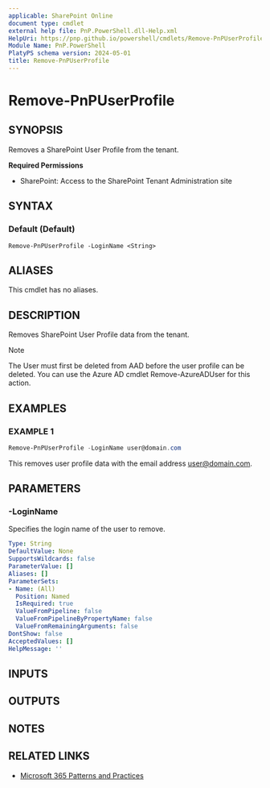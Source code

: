 ```yaml
---
applicable: SharePoint Online
document type: cmdlet
external help file: PnP.PowerShell.dll-Help.xml
HelpUri: https://pnp.github.io/powershell/cmdlets/Remove-PnPUserProfile.html
Module Name: PnP.PowerShell
PlatyPS schema version: 2024-05-01
title: Remove-PnPUserProfile
---
```


# Remove-PnPUserProfile

## SYNOPSIS

Removes a SharePoint User Profile from the tenant.

**Required Permissions**

* SharePoint: Access to the SharePoint Tenant Administration site

## SYNTAX

### Default (Default)

```
Remove-PnPUserProfile -LoginName <String>
```

## ALIASES

This cmdlet has no aliases.

## DESCRIPTION

Removes SharePoint User Profile data from the tenant.

> [!NOTE]
> The User must first be deleted from AAD before the user profile can be deleted. You can use the Azure AD cmdlet Remove-AzureADUser for this action.

## EXAMPLES

### EXAMPLE 1

```powershell
Remove-PnPUserProfile -LoginName user@domain.com
```

This removes user profile data with the email address user@domain.com.

## PARAMETERS

### -LoginName

Specifies the login name of the user to remove.

```yaml
Type: String
DefaultValue: None
SupportsWildcards: false
ParameterValue: []
Aliases: []
ParameterSets:
- Name: (All)
  Position: Named
  IsRequired: true
  ValueFromPipeline: false
  ValueFromPipelineByPropertyName: false
  ValueFromRemainingArguments: false
DontShow: false
AcceptedValues: []
HelpMessage: ''
```

## INPUTS

## OUTPUTS

## NOTES

## RELATED LINKS

- [Microsoft 365 Patterns and Practices](https://aka.ms/m365pnp)
